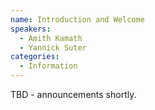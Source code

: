 ```yaml
---
name: Introduction and Welcome
speakers:
  - Amith Kamath
  - Yannick Suter
categories:
  - Information
---
```


TBD - announcements shortly.